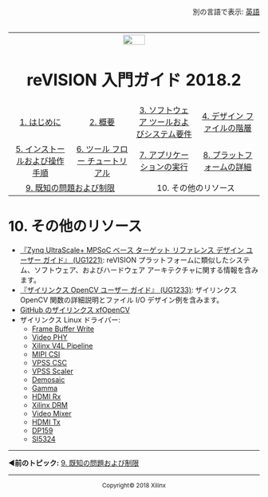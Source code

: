 <p align="right">
            別の言語で表示: <a href="../master/additional-references.md">英語</a>    <table style="width:100%"><table style="width:100%">
  <tr>

<th width="100%" colspan="6"><img src="https://www.xilinx.com/content/dam/xilinx/imgs/press/media-kits/corporate/xilinx-logo.png" width="30%"/><h1>reVISION 入門ガイド 2018.2</h1>
</th>

  </tr>
  <tr>
    <td width="17%" align="center"><a href="README.md">1. はじめに</a></td>
    <td width="16%" align="center"><a href="overview.md">2. 概要</a></td>
    <td width="17%" align="center"><a href="software-tools-system-requirements.md">3. ソフトウェア ツールおよびシステム要件</a></td>
    <td width="17%" align="center"><a href="design-file-hierarchy.md">4. デザイン ファイルの階層</a></td>
</tr>
<tr>
    <td width="17%" align="center"><a href="operating-instructions.md">5. インストールおよび操作手順</a></td>
    <td width="16%" align="center"><a href="tool-flow-tutorials.md">6. ツール フロー チュートリアル</a></td>
    <td width="17%" align="center"><a href="run-application.md">7. アプリケーションの実行</a></td>
    <td width="17%" align="center"><a href="platform-details.md">8. プラットフォームの詳細</a></td>    
  </tr>
<tr>
    <td width="17%" align="center" colspan="2"><a href="known-issues-limitations.md">9. 既知の問題および制限</a></td>
    <td width="16%" align="center" colspan="2">10. その他のリソース</td>
</tr>
</table>

# 10.  その他のリソース

* [『Zynq UltraScale+ MPSoC ベース ターゲット リファレンス デザイン ユーザー ガイド』 (UG1221)](https://japan.xilinx.com/cgi-bin/docs/bkdoc?k=zcu102;v=2018.2;d=ug1221-zcu102-base-trd.pdf): reVISION プラットフォームに類似したシステム、ソフトウェア、およびハードウェア アーキテクチャに関する情報を含みます。
* [『ザイリンクス OpenCV ユーザー ガイド』 (UG1233)](https://japan.xilinx.com/cgi-bin/docs/rdoc?v=2018.2;d=ug1233-xilinx-opencv-user-guide.pdf): ザイリンクス OpenCV 関数の詳細説明とファイル I/O デザイン例を含みます。
* [GitHub のザイリンクス xfOpenCV](https://github.com/Xilinx/xfopencv/tree/2018.2_release)
* ザイリンクス Linux ドライバー:
  * [Frame Buffer Write](http://www.wiki.xilinx.com/Video%20Framebuffer%20Write)
  * [Video PHY](http://www.wiki.xilinx.com/Xilinx%20Phy%20VideoPhy%20Driver)
  * [Xilinx V4L Pipeline](http://www.wiki.xilinx.com/Xilinx%20V4L2%20driver)
  * [MIPI CSI](http://www.wiki.xilinx.com/Xilinx%20V4L2%20MIPI%20CSI%20driver)
  * [VPSS CSC](http://www.wiki.xilinx.com/Xilinx%20V4L2%20VPSS%20CSC%20driver)
  * [VPSS Scaler](http://www.wiki.xilinx.com/Xilinx%20V4L2%20VPSS%20Scaler%20driver)
  * [Demosaic](http://www.wiki.xilinx.com/Xilinx%20V4L2%20Demosaic%20driver)
  * [Gamma](http://www.wiki.xilinx.com/Xilinx%20V4L2%20Gamma%20Correction%20LUT%20driver)
  * [HDMI Rx](http://www.wiki.xilinx.com/Xilinx%20V4L2%20hdmirx%20driver)
  * [Xilinx DRM](http://www.wiki.xilinx.com/Xilinx%20DRM%20KMS%20driver)
  * [Video Mixer](http://www.wiki.xilinx.com/Video_Mixer)
  * [HDMI Tx](http://www.wiki.xilinx.com/Xilinx%20DRM%20KMS%20HDMI-Tx%20Driver)
  * [DP159](http://www.wiki.xilinx.com/Misc%20DP159%20Driver)
  * [SI5324](http://www.wiki.xilinx.com/CCF%20SI5324%20Driver)


<hr/>

:arrow_backward:**前のトピック:**  [9.  既知の問題および制限](known-issues-limitations.md)
<hr/>
<p align="center"><sup>Copyright&copy; 2018 Xilinx</sup></p>
